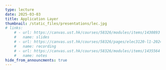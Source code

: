 ```yaml
---
type: lecture
date: 2025-03-03
title: Application Layer
thumbnail: /static_files/presentations/lec.jpg
# links: 
    # - url: https://canvas.ust.hk/courses/58326/modules/items/1430893
    #   name: slides
    # - url: https://canvas.ust.hk/courses/58326/pages/elec3120-l1-2024-09-19-15-00
    #   name: recording
    # - url: https://canvas.ust.hk/courses/58326/modules/items/1435564
    #   name: notes
hide_from_announcments: true
---
```

